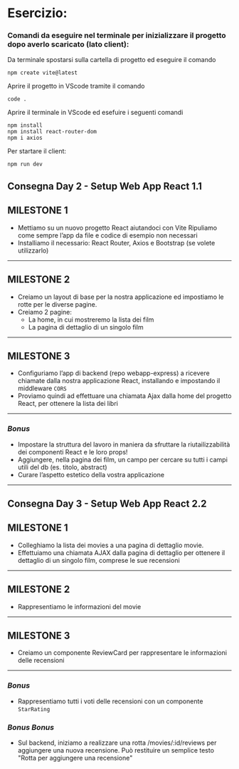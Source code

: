 # **Esercizio:** 

### Comandi da eseguire nel terminale per inizializzare il progetto dopo averlo scaricato (lato client):

Da terminale spostarsi sulla cartella di progetto ed eseguire il comando

    npm create vite@latest   

Aprire il progetto in VScode tramite il comando

    code .

Aprire il terminale in VScode ed esefuire i seguenti comandi

    npm install   
    npm install react-router-dom
    npm i axios

Per startare il client:

    npm run dev


## Consegna Day 2 - Setup Web App React 1.1

## MILESTONE 1
- Mettiamo su un nuovo progetto React aiutandoci con Vite
Ripuliamo come sempre l’app da file e codice di esempio non necessari
- Installiamo il necessario: React Router, Axios e Bootstrap (se volete utilizzarlo)

---
## MILESTONE 2
- Creiamo un layout di base per la nostra applicazione ed impostiamo le rotte per le diverse pagine.
- Creiamo 2 pagine:
    - La home, in cui mostreremo la lista dei film
    - La pagina di dettaglio di un singolo film

---
## MILESTONE 3
- Configuriamo l’app di backend (repo webapp-express) a ricevere chiamate dalla nostra applicazione React, installando e impostando il middleware ``CORS``
- Proviamo quindi ad effettuare una chiamata Ajax dalla home del progetto React, per ottenere la lista dei libri

---
### *Bonus*
- Impostare la struttura del lavoro in maniera da sfruttare la riutailizzabilità dei componenti React e le loro props!
- Aggiungere, nella pagina dei film, un campo per cercare su tutti i campi utili del db (es. titolo, abstract)
- Curare l’aspetto estetico della vostra applicazione

---

## Consegna Day 3 - Setup Web App React 2.2

## MILESTONE 1
- Colleghiamo la lista dei movies a una pagina di dettaglio movie.
- Effettuiamo una chiamata AJAX dalla pagina di dettaglio per ottenere il dettaglio di un singolo film, comprese le sue recensioni

---
## MILESTONE 2
- Rappresentiamo le informazioni del movie

---
## MILESTONE 3
- Creiamo un componente ReviewCard per rappresentare le informazioni delle recensioni

---
### *Bonus*
- Rappresentiamo tutti i voti delle recensioni con un componente ``StarRating``
### *Bonus Bonus*
- Sul backend, iniziamo a realizzare una rotta /movies/:id/reviews per aggiungere una nuova recensione.
Può restituire un semplice testo "Rotta per aggiungere una recensione"